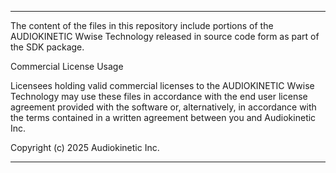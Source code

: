 ********************************************************************************
The content of the files in this repository include portions of the AUDIOKINETIC
Wwise Technology released in source code form as part of the SDK package.

Commercial License Usage

Licensees holding valid commercial licenses to the AUDIOKINETIC Wwise Technology
may use these files in accordance with the end user license agreement provided
with the software or, alternatively, in accordance with the terms contained in a
written agreement between you and Audiokinetic Inc.

Copyright (c) 2025 Audiokinetic Inc.
********************************************************************************

